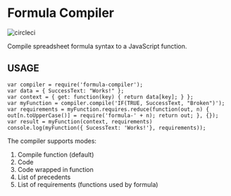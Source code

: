 # Formula Compiler

![circleci](https://circleci.com/gh/FormulaPages/compiler.svg?style=shield&circle-token=:circle-token)

Compile spreadsheet formula syntax to a JavaScript function.

## USAGE

    var compiler = require('formula-compiler');
    var data = { SuccessText: "Works!" };
    var context = { get: function(key) { return data[key]; } };
    var myFunction = compiler.compile('IF(TRUE, SuccessText, "Broken")');
    var requirements = myFunction.requires.reduce(function(out, n) { out[n.toUpperCase()] = require('formula-' + n); return out; }, {});
    var result = myFunction(context, requirements)
    console.log(myFunction({ SucessText: 'Works!'}, requirements));

The compiler supports modes:

1. Compile function (default)
2. Code
3. Code wrapped in function
4. List of precedents
5. List of requirements (functions used by formula)
